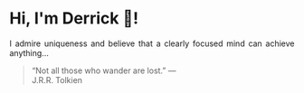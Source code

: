 # Hi, I'm Derrick 👋!
<p align="justify">I admire uniqueness and believe that a clearly focused mind can achieve anything...</p> 
<!-- #quote-start -->
<blockquote>&ldquo;Not all those who wander are lost.&rdquo; &mdash; <footer>J.R.R. Tolkien</footer></blockquote>
<!-- #quote-end -->
